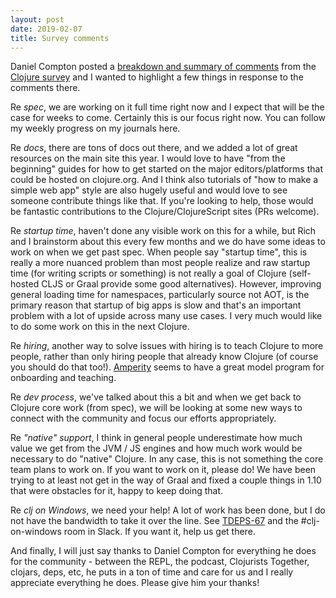 ```yaml
---
layout: post
date: 2019-02-07
title: Survey comments
---
```


Daniel Compton posted a [breakdown and summary of comments](https://danielcompton.net/2019/02/06/clojure-survey-2019) from the [Clojure survey](https://clojure.org/news/2019/02/04/state-of-clojure-2019) and I wanted to highlight a few things in response to the comments there.

Re *spec*, we are working on it full time right now and I expect that will be the case for weeks to come. Certainly this is our focus right now. You can follow my weekly progress on my journals here.

Re *docs*, there are tons of docs out there, and we added a lot of great resources on the main site this year. I would love to have "from the beginning" guides for how to get started on the major editors/platforms that could be hosted on clojure.org. And I think also tutorials of "how to make a simple web app" style are also hugely useful and would love to see someone contribute things like that. If you're looking to help, those would be fantastic contributions to the Clojure/ClojureScript sites (PRs welcome).

Re *startup time*, haven't done any visible work on this for a while, but Rich and I brainstorm about this every few months and we do have some ideas to work on when we get past spec. When people say "startup time", this is really a more nuanced problem than most people realize and raw startup time (for writing scripts or something) is not really a goal of Clojure (self-hosted CLJS or Graal provide some good alternatives). However, improving general loading time for namespaces, particularly source not AOT, is the primary reason that startup of big apps is slow and that's an important problem with a lot of upside across many use cases. I very much would like to do some work on this in the next Clojure.

Re *hiring*, another way to solve issues with hiring is to teach Clojure to more people, rather than only hiring people that already know Clojure (of course you should do that too!). [Amperity](https://www.youtube.com/watch?v=QBsjYyg9bLE) seems to have a great model program for onboarding and teaching.

Re *dev process*, we've talked about this a bit and when we get back to Clojure core work (from spec), we will be looking at some new ways to connect with the community and focus our efforts appropriately.

Re *"native" support*, I think in general people underestimate how much value we get from the JVM / JS engines and how much work would be necessary to do "native" Clojure. In any case, this is not something the core team plans to work on. If you want to work on it, please do! We have been trying to at least not get in the way of Graal and fixed a couple things in 1.10 that were obstacles for it, happy to keep doing that.

Re *clj on Windows*, we need your help! A lot of work has been done, but I do not have the bandwidth to take it over the line. See [TDEPS-67](https://dev.clojure.org/jira/browse/TDEPS-67) and the #clj-on-windows room in Slack. If you want it, help us get there.

And finally, I will just say thanks to Daniel Compton for everything he does for the community - between the REPL, the podcast, Clojurists Together, clojars, deps, etc, he puts in a ton of time and care for us and I really appreciate everything he does. Please give him your thanks! 

